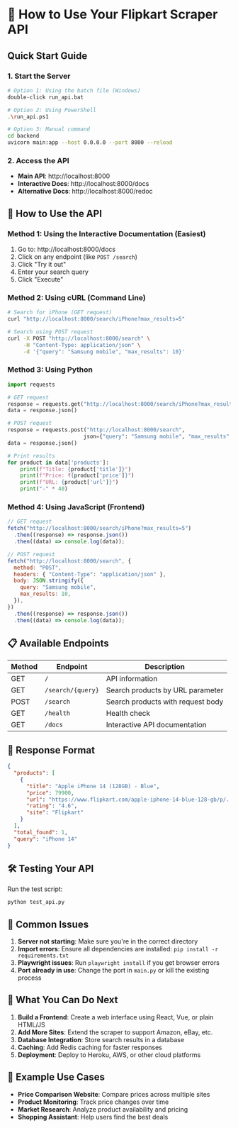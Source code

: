 # 🚀 How to Use Your Flipkart Scraper API

## Quick Start Guide

### 1. **Start the Server**

```bash
# Option 1: Using the batch file (Windows)
double-click run_api.bat

# Option 2: Using PowerShell
.\run_api.ps1

# Option 3: Manual command
cd backend
uvicorn main:app --host 0.0.0.0 --port 8000 --reload
```

### 2. **Access the API**

- **Main API**: http://localhost:8000
- **Interactive Docs**: http://localhost:8000/docs
- **Alternative Docs**: http://localhost:8000/redoc

## 🎯 How to Use the API

### **Method 1: Using the Interactive Documentation (Easiest)**

1. Go to: http://localhost:8000/docs
2. Click on any endpoint (like `POST /search`)
3. Click "Try it out"
4. Enter your search query
5. Click "Execute"

### **Method 2: Using cURL (Command Line)**

```bash
# Search for iPhone (GET request)
curl "http://localhost:8000/search/iPhone?max_results=5"

# Search using POST request
curl -X POST "http://localhost:8000/search" \
     -H "Content-Type: application/json" \
     -d '{"query": "Samsung mobile", "max_results": 10}'
```

### **Method 3: Using Python**

```python
import requests

# GET request
response = requests.get("http://localhost:8000/search/iPhone?max_results=5")
data = response.json()

# POST request
response = requests.post("http://localhost:8000/search",
                        json={"query": "Samsung mobile", "max_results": 10})
data = response.json()

# Print results
for product in data['products']:
    print(f"Title: {product['title']}")
    print(f"Price: ₹{product['price']}")
    print(f"URL: {product['url']}")
    print("-" * 40)
```

### **Method 4: Using JavaScript (Frontend)**

```javascript
// GET request
fetch("http://localhost:8000/search/iPhone?max_results=5")
  .then((response) => response.json())
  .then((data) => console.log(data));

// POST request
fetch("http://localhost:8000/search", {
  method: "POST",
  headers: { "Content-Type": "application/json" },
  body: JSON.stringify({
    query: "Samsung mobile",
    max_results: 10,
  }),
})
  .then((response) => response.json())
  .then((data) => console.log(data));
```

## 📋 Available Endpoints

| Method | Endpoint          | Description                       |
| ------ | ----------------- | --------------------------------- |
| GET    | `/`               | API information                   |
| GET    | `/search/{query}` | Search products by URL parameter  |
| POST   | `/search`         | Search products with request body |
| GET    | `/health`         | Health check                      |
| GET    | `/docs`           | Interactive API documentation     |

## 🔧 Response Format

```json
{
  "products": [
    {
      "title": "Apple iPhone 14 (128GB) - Blue",
      "price": 79900,
      "url": "https://www.flipkart.com/apple-iphone-14-blue-128-gb/p/...",
      "rating": "4.6",
      "site": "Flipkart"
    }
  ],
  "total_found": 1,
  "query": "iPhone 14"
}
```

## 🛠️ Testing Your API

Run the test script:

```bash
python test_api.py
```

## 🚨 Common Issues

1. **Server not starting**: Make sure you're in the correct directory
2. **Import errors**: Ensure all dependencies are installed: `pip install -r requirements.txt`
3. **Playwright issues**: Run `playwright install` if you get browser errors
4. **Port already in use**: Change the port in `main.py` or kill the existing process

## 🎉 What You Can Do Next

1. **Build a Frontend**: Create a web interface using React, Vue, or plain HTML/JS
2. **Add More Sites**: Extend the scraper to support Amazon, eBay, etc.
3. **Database Integration**: Store search results in a database
4. **Caching**: Add Redis caching for faster responses
5. **Deployment**: Deploy to Heroku, AWS, or other cloud platforms

## 📱 Example Use Cases

- **Price Comparison Website**: Compare prices across multiple sites
- **Product Monitoring**: Track price changes over time
- **Market Research**: Analyze product availability and pricing
- **Shopping Assistant**: Help users find the best deals
